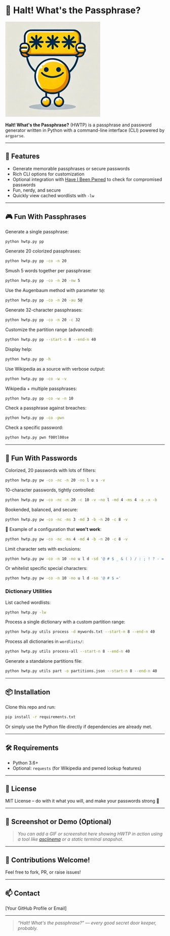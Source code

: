 # 🛑 Halt! What's the Passphrase?

<img src="HWTP.jpg" alt="Halt! What's the Passphrase?" width="300">

**Halt! What's the Passphrase?** (HWTP) is a passphrase and password generator written in Python with a command-line interface (CLI) powered by `argparse`.

---

## 🚀 Features

- Generate memorable passphrases or secure passwords
- Rich CLI options for customization
- Optional integration with [Have I Been Pwned](https://haveibeenpwned.com/) to check for compromised passwords
- Fun, nerdy, and secure
- Quickly view cached wordlists with `-lw`

---

## 🎮 Fun With Passphrases

Generate a single passphrase:
```bash
python hwtp.py pp
```

Generate 20 colorized passphrases:
```bash
python hwtp.py pp -co -n 20
```

Smush 5 words together per passphrase:
```bash
python hwtp.py pp -co -n 20 -nw 5
```

Use the Augenbaum method with parameter `5@`:
```bash
python hwtp.py pp -co -n 20 -au 5@
```

Generate 32-character passphrases:
```bash
python hwtp.py pp -co -n 20 -c 32
```

Customize the partition range (advanced):
```bash
python hwtp.py pp --start-n 8 --end-n 40
```

Display help:
```bash
python hwtp.py pp -h
```

Use Wikipedia as a source with verbose output:
```bash
python hwtp.py pp -co -w -v
```

Wikipedia + multiple passphrases:
```bash
python hwtp.py pp -co -w -n 10
```

Check a passphrase against breaches:
```bash
python hwtp.py pp -co -pwn
```

Check a specific password:
```bash
python hwtp.py pwn f00tl00se
```

---

## 🔐 Fun With Passwords

Colorized, 20 passwords with lots of filters:
```bash
python hwtp.py pw -co -nc -n 20 -no l u s -v
```

10-character passwords, tightly controlled:
```bash
python hwtp.py pw -co -nc -n 20 -c 10 -v -no l -md 4 -ms 4 -a -x -b
```

Bookended, balanced, and secure:
```bash
python hwtp.py pw -co -nc -ms 3 -md 3 -b -n 20 -c 8 -v
```

🔴 Example of a configuration that **won't work**:
```bash
python hwtp.py pw -co -nc -ms 4 -md 4 -b -n 20 -c 8 -v
```

Limit character sets with exclusions:
```bash
python hwtp.py pw -co -n 10 -no u l d -sd '@ # $ _ & ( ) / : ; ! ? - ='
```

Or whitelist specific special characters:
```bash
python hwtp.py pw -co -n 10 -no u l d -so '@ # $ ='
```

### Dictionary Utilities

List cached wordlists:
```bash
python hwtp.py -lw
```

Process a single dictionary with a custom partition range:
```bash
python hwtp.py utils process -d mywords.txt --start-n 8 --end-n 40
```

Process all dictionaries in `wordlists/`:
```bash
python hwtp.py utils process-all --start-n 8 --end-n 40
```

Generate a standalone partitions file:
```bash
python hwtp.py utils part -o partitions.json --start-n 8 --end-n 40
```

---

## 📦 Installation

Clone this repo and run:
```bash
pip install -r requirements.txt
```

Or simply use the Python file directly if dependencies are already met.

---

## 🛠 Requirements

- Python 3.6+
- Optional: `requests` (for Wikipedia and pwned lookup features)

---

## 🧠 License

MIT License – do with it what you will, and make your passwords strong 💪

---

## 📸 Screenshot or Demo (Optional)

> _You can add a GIF or screenshot here showing HWTP in action using a tool like [asciinema](https://asciinema.org/) or a static terminal snapshot._

---

## 🙌 Contributions Welcome!

Feel free to fork, PR, or raise issues!

---

## 📫 Contact

[Your GitHub Profile or Email]

---

> _“Halt! What's the passphrase?” — every good secret door keeper, probably._
